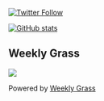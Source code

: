 [![Twitter Follow](https://img.shields.io/twitter/follow/hyperdb?label=twitter&logo=twitter&style=plastic)](https://twitter.com/hyperdb)

[![GitHub stats](https://github-readme-stats.vercel.app/api?username=hyperdb&theme=radical&count_private=true&show_icons=true)](https://github.com/anuraghazra/github-readme-stats)

## Weekly Grass

<img src="https://weekly-grass.herokuapp.com/image/hyperdb.png">

Powered by [Weekly Grass](https://weekly-grass.herokuapp.com/)
